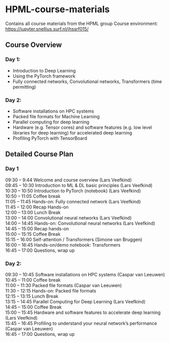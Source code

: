 # HPML-course-materials
Contains all course materials from the HPML group
Course environment: https://jupyter.snellius.surf.nl/jhssrf015/

## Course Overview  
### Day 1:
- Introduction to Deep Learning   
- Using the PyTorch framework  
- Fully connected networks, Convolutional networks, Transformers (time permitting)

### Day 2: 
- Software installations on HPC systems   
- Packed file formats for Machine Learning    
- Parallel computing for deep learning    
- Hardware (e.g. Tensor cores) and software features (e.g. low level libraries for deep learning) for accelerated deep learning   
- Profiling PyTorch with TensorBoard  


## Detailed Course Plan

### Day 1
09:30 – 9:44    Welcome and course overview (Lars Veefkind)     
09:45 – 10:30   Introduction to ML & DL basic principles (Lars Veefkind)    
10:30 – 10:50   Introduction to PyTorch (notebook) (Lars Veefkind)  
10:50 – 11:05	Coffee break    
11:05 – 11:45	Hands-on: Fully connected network (Lars Veefkind)   
11:45 – 12:00	Recap Hands-on  
12:00 – 13:00   Lunch Break     
13:00 – 14:00	Convolutional neural networks (Lars Veefkind)   
14:00 – 14:45   Hands-on: Convolutional neural networks (Lars Veefkind)     
14:45 – 15:00   Recap hands-on  
15:00 – 15:15	Coffee Break    
15:15 – 16:00	Self-attention / Transformers (Simone van Bruggen)   
16:00 – 16:45	Hands-on/demo notebook: Transformers    
16:45 – 17:00	Questions, wrap up  



### Day 2:  
09:30 – 10:45	Software installations on HPC systems (Caspar van Leeuwen)   
10:45 – 11:00	Coffee break  
11:00 – 11:30	Packed file formats (Caspar van Leeuwen)     
11:30 – 12:15	Hands-on: Packed file formats  
12:15 – 13:15	Lunch Break  
13:15 – 14:45	Parallel Computing for Deep Learning  (Lars Veefkind)   
14:45 – 15:00	Coffee Break  
15:00 – 15:45	Hardware and software features to accelerate deep learning (Lars Veefkind)  
15:45 – 16:45	Profiling to understand your neural network’s performance  (Caspar van Leeuwen)  
16:45 – 17:00	Questions, wrap up  
